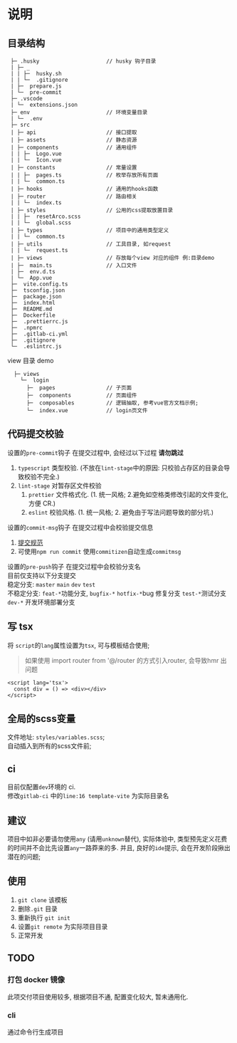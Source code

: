 # 说明

## 目录结构

```
 ├─ .husky                     // husky 钩子目录
 | ├─ _
 | | ├─  husky.sh
 | | └─  .gitignore
 | ├─  prepare.js
 | └─  pre-commit
 ├─ .vscode
 | └─  extensions.json
 ├─ env                        // 环境变量目录
 | └─  .env
 ├─ src
 | ├─ api                      // 接口提取
 | ├─ assets                   // 静态资源
 | ├─ components               // 通用组件
 | | ├─  Logo.vue
 | | └─  Icon.vue
 | ├─ constants                // 常量设置
 | | ├─  pages.ts              // 枚举存放所有页面
 | | └─  common.ts
 | ├─ hooks                    // 通用的hooks函数
 | ├─ router                   // 路由相关
 | | └─  index.ts
 | ├─ styles                   // 公用的css提取放置目录
 | | ├─  resetArco.scss
 | | └─  global.scss
 | ├─ types                    // 项目中的通用类型定义
 | | └─  common.ts
 | ├─ utils                    // 工具目录, 如request
 | | └─  request.ts
 | ├─ views                    // 存放每个view 对应的组件 例:目录demo
 | ├─  main.ts                 // 入口文件
 | ├─  env.d.ts
 | └─  App.vue
 ├─  vite.config.ts
 ├─  tsconfig.json
 ├─  package.json
 ├─  index.html
 ├─  README.md
 ├─  Dockerfile
 ├─  .prettierrc.js
 ├─  .npmrc
 ├─  .gitlab-ci.yml
 ├─  .gitignore
 └─  .eslintrc.js
```

view 目录 demo

```
  ├─ views
    └─  login
      ├─  pages                // 子页面
      ├─  components           // 页面组件
      ├─  composables          // 逻辑抽取, 参考vue官方文档示例;
      └─  index.vue            // login页文件
```

## 代码提交校验

设置的`pre-commit`钩子 在提交过程中, 会经过以下过程 **请勿跳过**

1. `typescript` 类型校验. (不放在`lint-stage`中的原因: 只校验占存区的目录会导致校验不完全.)
2. `lint-stage` 对暂存区文件校验
   1. `prettier` 文件格式化. (1. 统一风格; 2.避免如空格类修改引起的文件变化,方便 CR.)
   2. `eslint` 校验风格. (1. 统一风格; 2. 避免由于写法问题导致的部分坑.)

设置的`commit-msg`钩子 在提交过程中会校验提交信息

1. [提交规范](https://www.npmjs.com/package/@commitlint/config-conventional)
2. 可使用`npm run commit` 使用`commitizen`自动生成`commitmsg`

设置的`pre-push`钩子 在提交过程中会校验分支名   
  目前仅支持以下分支提交   
  稳定分支: `master` `main` `dev` `test`   
  不稳定分支: `feat-*`功能分支, `bugfix-*` `hotfix-*`bug 修复分支 `test-*`测试分支 `dev-*` 开发环境部署分支

## 写 tsx

将 `script`的`lang`属性设置为`tsx`, 可与模板结合使用;
> 如果使用 import router from '@/router 的方式引入router, 会导致hmr 出问题
```tsx
<script lang='tsx'>
  const div = () => <div></div>
</script>

```

## 全局的scss变量

文件地址: `styles/variables.scss`;   
自动插入到所有的scss文件前;

## ci

目前仅配置`dev`环境的 ci.  
修改`gitlab-ci` 中的`line:16 template-vite` 为实际目录名

## 建议

项目中如非必要请勿使用`any` (请用`unknown`替代), 实际体验中, 类型预先定义花费的时间并不会比先设置`any`一路莽来的多. 并且, 良好的`ide`提示, 会在开发阶段揪出潜在的问题;

## 使用

1. `git clone` 该模板
2. 删除`.git` 目录
3. 重新执行 `git init`
4. 设置`git remote` 为实际项目目录
5. 正常开发

## TODO

### 打包 docker 镜像

此项交付项目使用较多, 根据项目不通, 配置变化较大, 暂未通用化.

### cli

通过命令行生成项目
